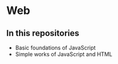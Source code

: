 # Web

## In this repositories
* Basic foundations of JavaScript
* Simple works of JavaScript and HTML
